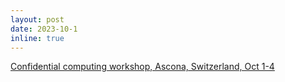 ```yaml
---
layout: post
date: 2023-10-1
inline: true
---
```

[Confidential computing workshop, Ascona, Switzerland, Oct 1-4](https://pages.cs-gitlab.unine.ch/csf-2023/)

